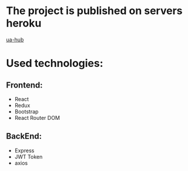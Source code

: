 
# The project is published on servers heroku

[ua-hub](https://ua-hub-frontend.herokuapp.com/)

# Used technologies:

## Frontend:
- React
- Redux
- Bootstrap
- React Router DOM

## BackEnd: 
- Express
- JWT Token
- axios
